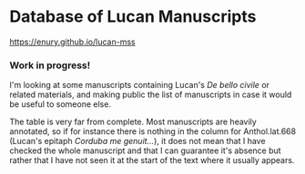 # Database of Lucan Manuscripts

<https://enury.github.io/lucan-mss>

### Work in progress!
I'm looking at some manuscripts containing Lucan's *De bello civile* or related materials, and making public the list of manuscripts in case it would be useful to someone else.

The table is very far from complete. Most manuscripts are heavily annotated, so if for instance there is nothing in the column for Anthol.lat.668 (Lucan's epitaph *Corduba me genuit...*), it does not mean that I have checked the whole manuscript and that I can guarantee it's absence but rather that I have not seen it at the start of the text where it usually appears.
